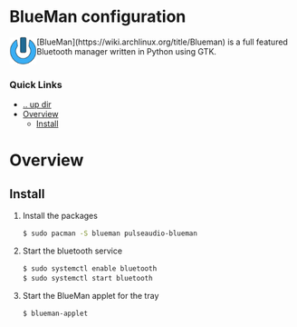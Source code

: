 BlueMan configuration
====================================================================================================
<img align="left" width="48" height="48" src="../../art/logo_256x256.png">
[BlueMan](https://wiki.archlinux.org/title/Blueman) is a full featured Bluetooth manager written in 
Python using GTK.
<br><br>

### Quick Links
* [.. up dir](README.md)
* [Overview](#overview)
  * [Install](#install)

# Overview <a name="overview"/></a>

## Install <a name="install"/></a>
1. Install the packages
   ```bash
   $ sudo pacman -S blueman pulseaudio-blueman
   ```
2. Start the bluetooth service
   ```bash
   $ sudo systemctl enable bluetooth
   $ sudo systemctl start bluetooth
   ```
3. Start the BlueMan applet for the tray
   ```bash
   $ blueman-applet
   ```

<!-- 
vim: ts=2:sw=2:sts=2
-->
